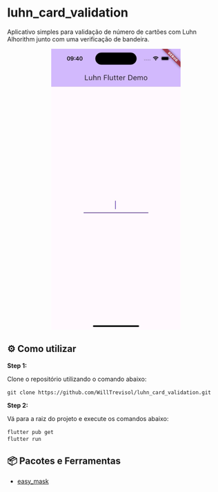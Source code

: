 # luhn_card_validation

Aplicativo simples para validação de número de cartões com Luhn Alhorithm junto com uma verificação de bandeira.

<p align="center">
<img src="assets/readme_file/screen_record.gif" width="300">
</p>

## :gear: Como utilizar

**Step 1:**

Clone o repositório utilizando o comando abaixo:

```
git clone https://github.com/WillTrevisol/luhn_card_validation.git
```

**Step 2:**

Vá para a raiz do projeto e execute os comandos abaixo: 

```
flutter pub get
flutter run
```

## :package: Pacotes e Ferramentas

* [easy_mask]([https://pub.dev/packages/easy_mask](https://github.com/danilocoppi/flutter-textfield-mask))
